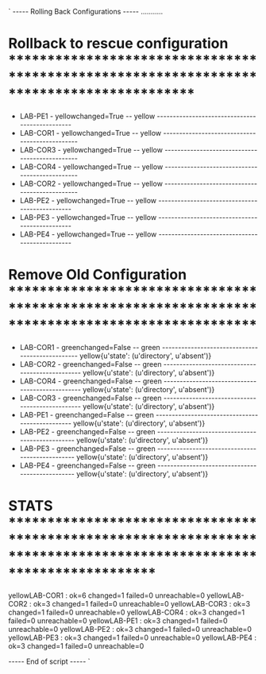 `
----- Rolling Back Configurations -----
...........
# Rollback to rescue configuration ****************************************************************************************
  * LAB-PE1                    - yellowchanged=True -- yellow -----------------------------------------------
  * LAB-COR1                   - yellowchanged=True -- yellow -----------------------------------------------
  * LAB-COR3                   - yellowchanged=True -- yellow -----------------------------------------------
  * LAB-COR4                   - yellowchanged=True -- yellow -----------------------------------------------
  * LAB-COR2                   - yellowchanged=True -- yellow -----------------------------------------------
  * LAB-PE2                    - yellowchanged=True -- yellow -----------------------------------------------
  * LAB-PE3                    - yellowchanged=True -- yellow -----------------------------------------------
  * LAB-PE4                    - yellowchanged=True -- yellow -----------------------------------------------
# Remove Old Configuration ************************************************************************************************
  * LAB-COR1                   - greenchanged=False -- green ------------------------------------------------
    yellow{u'state': (u'directory', u'absent')}
  * LAB-COR2                   - greenchanged=False -- green ------------------------------------------------
    yellow{u'state': (u'directory', u'absent')}
  * LAB-COR4                   - greenchanged=False -- green ------------------------------------------------
    yellow{u'state': (u'directory', u'absent')}
  * LAB-COR3                   - greenchanged=False -- green ------------------------------------------------
    yellow{u'state': (u'directory', u'absent')}
  * LAB-PE1                    - greenchanged=False -- green ------------------------------------------------
    yellow{u'state': (u'directory', u'absent')}
  * LAB-PE2                    - greenchanged=False -- green ------------------------------------------------
    yellow{u'state': (u'directory', u'absent')}
  * LAB-PE3                    - greenchanged=False -- green ------------------------------------------------
    yellow{u'state': (u'directory', u'absent')}
  * LAB-PE4                    - greenchanged=False -- green ------------------------------------------------
    yellow{u'state': (u'directory', u'absent')}

# STATS *******************************************************************************************************************
yellowLAB-COR1    : ok=6        changed=1       failed=0        unreachable=0
yellowLAB-COR2    : ok=3        changed=1       failed=0        unreachable=0
yellowLAB-COR3    : ok=3        changed=1       failed=0        unreachable=0
yellowLAB-COR4    : ok=3        changed=1       failed=0        unreachable=0
yellowLAB-PE1    : ok=3 changed=1       failed=0        unreachable=0
yellowLAB-PE2    : ok=3 changed=1       failed=0        unreachable=0
yellowLAB-PE3    : ok=3 changed=1       failed=0        unreachable=0
yellowLAB-PE4    : ok=3 changed=1       failed=0        unreachable=0

----- End of script -----
`